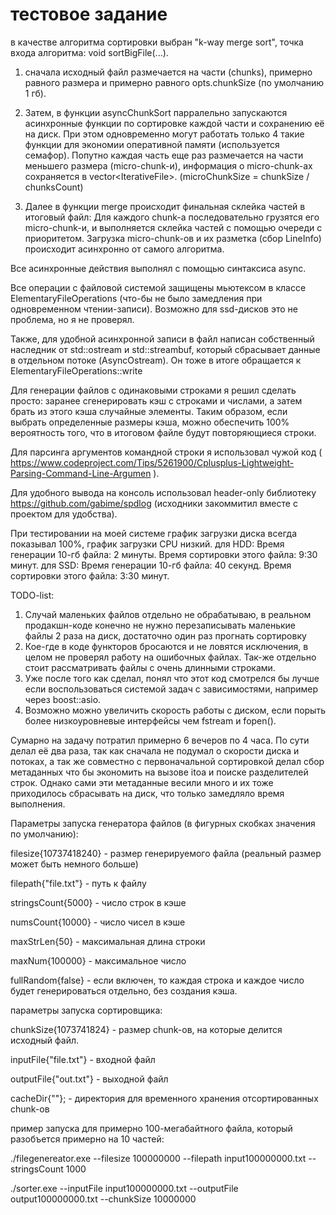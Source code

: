 # тестовое задание

в качестве алгоритма сортировки выбран "k-way merge sort", точка входа алгоритма: void sortBigFile(...).

1. сначала исходный файл размечается на части (chunks), примерно равного размера и примерно равного opts.chunkSize (по умолчанию 1 гб).

2. Затем, в функции asyncChunkSort парралельно запускаются асинхронные функции по сортировке каждой части и сохранению её на диск. При этом одновременно могут работать только 4 такие функции для экономии оперативной памяти (используется семафор). Попутно каждая часть еще раз размечается на части меньшего размера (micro-chunk-и), информация о micro-chunk-ах сохраняется в vector\<IterativeFile\>. 
(microChunkSize = chunkSize / chunksCount)

3. Далее в функции merge происходит финальная склейка частей в итоговый файл: Для каждого chunk-а последовательно грузятся его micro-chunk-и, и выполняется склейка частей с помощью очереди с приоритетом. Загрузка micro-chunk-ов и их разметка (сбор LineInfo) происходит асинхронно от самого алгоритма.

Все асинхронные действия выполнял с помощью синтаксиса async.

Все операции с файловой системой защищены мьютексом в классе ElementaryFileOperations (что-бы не было замедления при одновременном чтении-записи). Возможно для ssd-дисков это не проблема, но я не проверял.

Также, для удобной асинхронной записи в файл написан собственный наследник от  std::ostream и std::streambuf, который сбрасывает данные в отдельном потоке (AsyncOstream). Он тоже в итоге обращается к ElementaryFileOperations::write

Для генерации файлов с одинаковыми строками я решил сделать просто: заранее сгенерировать кэш с строками и числами, а затем брать из этого кэша случайные элементы. Таким образом, если выбрать определенные размеры кэша, можно обеспечить 100% вероятность того, что в итоговом файле будут повторяющиеся строки.

Для парсинга аргументов командной строки я использовал чужой код ( https://www.codeproject.com/Tips/5261900/Cplusplus-Lightweight-Parsing-Command-Line-Argumen ).

Для удобного вывода на консоль использовал header-only библиотеку https://github.com/gabime/spdlog (исходники закоммитил вместе с проектом для удобства).

При тестировании на моей системе график загрузки диска всегда показывал 100%, график загрузки CPU низкий. 
для HDD:
Время генерации 10-гб файла: 2 минуты.
Время сортировки этого файла: 9:30 минут. 
для SSD:
Время генерации 10-гб файла: 40 секунд.
Время сортировки этого файла: 3:30 минут. 


TODO-list:
1. Случай маленьких файлов отдельно не обрабатываю, в реальном продакшн-коде конечно не нужно перезаписывать маленькие файлы 2 раза на диск, достаточно один раз прогнать сортировку
2. Кое-где в коде функторов бросаются и не ловятся исключения, в целом не проверял работу на ошибочных файлах. Так-же отдельно стоит рассматривать файлы с очень длинными строками.
3. Уже после того как сделал, понял что этот код смотрелся бы лучше если воспользоваться системой задач с зависимостями, например через boost::asio.
4. Возможно можно увеличить скорость работы с диском, если порыть более низкоуровневые интерфейсы чем fstream и fopen().

Сумарно на задачу потратил примерно 6 вечеров по 4 часа. По сути делал её два раза, так как сначала не подумал о скорости диска и потоках, а так же совместно с первоначальной сортировкой делал сбор метаданных что бы экономить на вызове itoa и поиске разделителей строк. Однако сами эти метаданные весили много и их тоже приходилось сбрасывать на диск, что только замедляло время выполнения.

Параметры запуска генератора файлов (в фигурных скобках значения по умолчанию):

filesize{10737418240} - размер генерируемого файла (реальный размер может быть немного больше)

filepath{"file.txt"} - путь к файлу

stringsCount{5000} - число строк в кэше

numsCount{10000} - число чисел в кэше

maxStrLen{50} - максимальная длина строки

maxNum{100000} - максимальное число 

fullRandom{false} - если включен, то каждая строка и каждое число будет генерироваться отдельно, без создания кэша.

параметры запуска сортировщика:

chunkSize{1073741824} - размер chunk-ов, на которые делится исходный файл. 

inputFile{"file.txt"} - входной файл

outputFile{"out.txt"} - выходной файл

cacheDir{""}; - директория для временного хранения отсортированных chunk-ов

пример запуска для примерно 100-мегабайтного файла, который разобъется примерно на 10 частей:

./filegenereator.exe --filesize 100000000 --filepath input100000000.txt --stringsCount 1000

./sorter.exe --inputFile input100000000.txt --outputFile output100000000.txt --chunkSize 10000000


